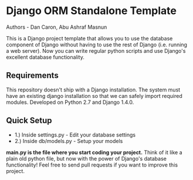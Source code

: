 Django ORM Standalone Template
==============================

Authors - Dan Caron, Abu Ashraf Masnun

This is a Django project template that allows you to use the database component of Django without having to use the rest of Django (i.e. running a web server). Now you can write regular python scripts and use Django's excellent database functionality.

Requirements
------------
This repository doesn't ship with a Django installation. The system must have an existing django installation so that we can safely import required modules. Developed on Python 2.7 and Django 1.4.0.

Quick Setup
-----------

+ 1.) Inside settings.py - Edit your database settings
+ 2.) Inside db/models.py - Setup your models

__main.py is the file where you start coding your project.__ Think of it like a plain old python file, but now with the power of Django's database functionality! Feel free to send pull requests if you want to improve this project.
